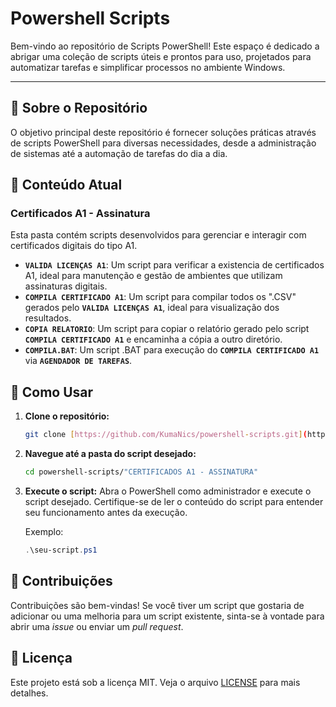 # Powershell Scripts

Bem-vindo ao repositório de Scripts PowerShell!
Este espaço é dedicado a abrigar uma coleção de scripts úteis e prontos para uso, projetados para automatizar tarefas e simplificar processos no ambiente Windows.

---

## 📜 Sobre o Repositório

O objetivo principal deste repositório é fornecer soluções práticas através de scripts PowerShell para diversas necessidades, desde a administração de sistemas até a automação de tarefas do dia a dia.

## 📂 Conteúdo Atual

### Certificados A1 - Assinatura

Esta pasta contém scripts desenvolvidos para gerenciar e interagir com certificados digitais do tipo A1.

* **`VALIDA LICENÇAS A1`**: Um script para verificar a existencia de certificados A1, ideal para manutenção e gestão de ambientes que utilizam assinaturas digitais.
* **`COMPILA CERTIFICADO A1`**: Um script para compilar todos os ".CSV" gerados pelo **`VALIDA LICENÇAS A1`**, ideal para visualização dos resultados.
* **`COPIA RELATORIO`**: Um script para copiar o relatório gerado pelo script **`COMPILA CERTIFICADO A1`** e encaminha a cópia a outro diretório.
* **`COMPILA.BAT`**: Um script .BAT para execução do **`COMPILA CERTIFICADO A1`** via **`AGENDADOR DE TAREFAS`**.

## 🚀 Como Usar

1.  **Clone o repositório:**
    ```sh
    git clone [https://github.com/KumaNics/powershell-scripts.git](https://github.com/KumaNics/powershell-scripts.git)
    ```
2.  **Navegue até a pasta do script desejado:**
    ```sh
    cd powershell-scripts/"CERTIFICADOS A1 - ASSINATURA"
    ```
3.  **Execute o script:**
    Abra o PowerShell como administrador e execute o script desejado. Certifique-se de ler o conteúdo do script para entender seu funcionamento antes da execução.

    Exemplo:
    ```powershell
    .\seu-script.ps1
    ```

## 🤝 Contribuições

Contribuições são bem-vindas!
Se você tiver um script que gostaria de adicionar ou uma melhoria para um script existente, sinta-se à vontade para abrir uma *issue* ou enviar um *pull request*.

## 📝 Licença

Este projeto está sob a licença MIT. Veja o arquivo [LICENSE](LICENSE) para mais detalhes.

